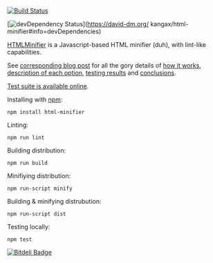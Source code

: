 [![Build Status](https://secure.travis-ci.org/kangax/html-minifier.png?branch=master)](http://travis-ci.org/#!/kangax/html-minifier)

[![devDependency Status](https://david-dm.org/kangax/html-minifier/dev-status.png?theme=shields.io)](https://david-dm.org/
kangax/html-minifier#info=devDependencies)

[HTMLMinifier](http://kangax.github.io/html-minifier/) is a Javascript-based HTML minifier (duh), with lint-like capabilities.

See [corresponding blog post](http://perfectionkills.com/experimenting-with-html-minifier/) for all the gory details of [how it works](http://perfectionkills.com/experimenting-with-html-minifier/#how_it_works), [description of each option](http://perfectionkills.com/experimenting-with-html-minifier/#options), [testing results](http://perfectionkills.com/experimenting-with-html-minifier/#field_testing) and [conclusions](http://perfectionkills.com/experimenting-with-html-minifier/#cost_and_benefits).

[Test suite is available online](http://kangax.github.io/html-minifier/tests/).

Installing with [npm](https://github.com/isaacs/npm):

```
npm install html-minifier
```

Linting:

```
npm run lint
```

Building distribution:

```
npm run build
```

Minifiying distribution:

```
npm run-script minify
```

Building & minifying distrubution:

```
npm run-script dist
```

Testing locally:

```
npm test
```

[![Bitdeli Badge](https://d2weczhvl823v0.cloudfront.net/kangax/html-minifier/trend.png)](https://bitdeli.com/free "Bitdeli Badge")
